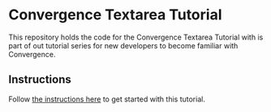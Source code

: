 # Convergence Textarea Tutorial

This repository holds the code for the Convergence Textarea Tutorial with is part of out tutorial series for new developers to become familiar with Convergence.

## Instructions
Follow [the instructions here](https://convergence.io/textarea-tutorial/) to get started with this tutorial.